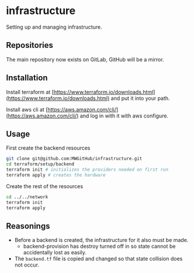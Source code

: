 # infrastructure

Setting up and managing infrastructure.

## Repositories  

The main repository now exists on GitLab, GitHub will be a mirror.

## Installation

Install terraform at [https://www.terraform.io/downloads.html](https://www.terraform.io/downloads.html) and put it into your path.

Install aws cli at [https://aws.amazon.com/cli/](https://aws.amazon.com/cli/) and log in with it with aws configure.


## Usage

First create the backend resources
```bash
git clone git@github.com:MWGitHub/infrastructure.git
cd terraform/setup/backend
terraform init # initializes the providers needed on first run
terraform apply # creates the hardware
```

Create the rest of the resources
```bash
cd ../../network
terraform init
terraform apply
```

## Reasonings

* Before a backend is created, the infrastructure for it also must be made.
    * backend-provision has destroy turned off in so state cannot be accidentally lost as easily.
* The `backend.tf` file is copied and changed so that state collision does not occur.
